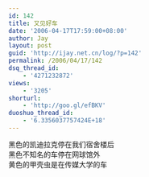 ```yaml
---
id: 142
title: 又见好车
date: '2006-04-17T17:59:00+08:00'
author: Jay
layout: post
guid: 'http://ijay.net.cn/log/?p=142'
permalink: /2006/04/17/142
dsq_thread_id:
    - '4271232872'
views:
    - '3205'
shorturl:
    - 'http://goo.gl/efBKV'
duoshuo_thread_id:
    - '6.3356037757424E+18'
---
```


<div>黑色的凯迪拉克停在我们宿舍楼后</div>
<div> </div>
<div>黑色不知名的车停在网球馆外</div>
<div> </div>
<div>黄色的甲壳虫是在传媒大学的车</div>